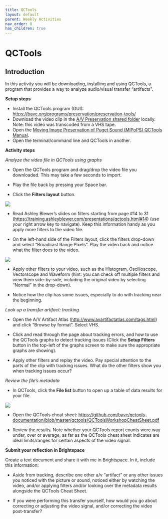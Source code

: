 ```yaml
---
title: QCTools
layout: default
parent: Weekly Activities
nav_order: 8
has_children: true
---
```


# QCTools

## Introduction

In this activity you will be downloading, installing and using QCTools, a program that provides a way to analyze audio/visual transfer “artifacts”.

**Setup steps**
- Install the QCTools program (GUI): <https://bavc.org/programs/preservation/preservation-tools/>
- Download the video clip in the [A/V Preservation shared folder](https://drive.google.com/drive/folders/1im0K8WUMlUDFHWGxE3jDFQ113O6NOtvt) locally. Note: this video was transcoded from a VHS tape.
- Open the <a href="https://sustainableheritagenetwork.org/system/files/atoms/file/QCTools%20Manual%20(Printable%20Version).pdf" target="_blank">Moving Image Preservation of Puget Sound (MIPoPS) QCTools Manual</a>.
- Open the terminal/command line and QCTools in another.

**Activity steps**

_Analyze the video file in QCTools using graphs_

- Open the QCTools program and drag/drop the video file you downloaded. This may take a few seconds to import.

- Play the file back by pressing your Space bar.

- Click the **Filters layout** button.

![](https://lh7-us.googleusercontent.com/TsSqxeMJmurMBhPsRZgs0KpWUIKhxK9QIRqj5k1a56gku4Drp7gj6KohX5umB2c8CMcedL03BNpRkCXoQO7_84Cil6-QQ6c383reMGsSSaPPrphGo6cjlFudj0ryili84F0H73eHvPRB5_XYGjtYhvY)

- Read Ashley Blewer’s slides on filters starting from page #14 to 31 (<https://training.ashleyblewer.com/presentations/qctools.html#14>) (use your right arrow key to navigate). Keep this information handy as you apply more filters to the video file.

- On the left-hand side of the Filters layout, click the filters drop-down and select “Broadcast Range Pixels”. Play the video back and notice what the filter does to the video.

![](https://lh7-us.googleusercontent.com/r8F16tzUqhLECMLISSFdQDly5ZkhVprFeuAxu-87N5xOdTJlq36Xr5g3XcDyLJGQZQDGOuib6drsIj9guY-8odBPkZMD-JG5IVS6vkllm4fsOQnauq0eojOfmQye8qsjlBWcyEyfEbTf-fq09r4kL3k)

- Apply other filters to your video, such as the Histogram, Oscilloscope, Vectorscope and Waveform (hint: you can check off multiple filters and view them side-by-side, including the original video by selecting “Normal” in the drop-down).

- Notice how the clip has some issues, especially to do with tracking near the beginning.

_Look up a transfer artifact: tracking_

- Open the A/V Artifact Atlas (<http://www.avartifactatlas.com/tags.html>) and click “Browse by format”. Select VHS.

- Click and read through the page about tracking errors, and how to use the QCTools graphs to detect tracking issues (Click the **Setup Filters** button in the top-left of the graphs screen to make sure the appropriate graphs are showing).

- Apply other filters and replay the video. Pay special attention to the parts of the clip with tracking issues. What do the other filters show you when tracking issues occur?

_Review the file’s metadata_

- In QCTools, click the **File list** button to open up a table of data results for your file.

![](https://lh7-us.googleusercontent.com/4AOZPgbXl86wi9Ksi3tvuuOmgbrEyIc3Uc3fc2aAUd5lm1CMqRPR1WUDKFwAGHNJv_ppNk4x54pYK01IZx5oXlm3sllPM-RkkucMONCXj8K1VV2r6gEt61cg-mEuWwytLz1R9EzgZtM-SG6lmSNK1-U)

- Open the QCTools cheat sheet: <https://github.com/bavc/qctools-documentation/blob/master/qctools/QCToolsWorkshopCheatSheet.pdf>

- Review the results. Note whether your QCTools report counts were way under, over or average, as far as the QCTools cheat sheet indicates are ideal limits/ranges for certain aspects of the video signal.

**Submit your reflection in Brightspace**

Create a text document and share it with me in Brightspace. In it, include this information:

- Aside from tracking, describe one other a/v “artifact” or any other issues you noticed with the picture or sound, noticed either by watching the video, and/or applying filters and/or looking over the metadata results alongside the QCTools Cheat Sheet.

- If you were performing this transfer yourself, how would you go about correcting or adjusting the video signal, and/or correcting the video post-transfer?
